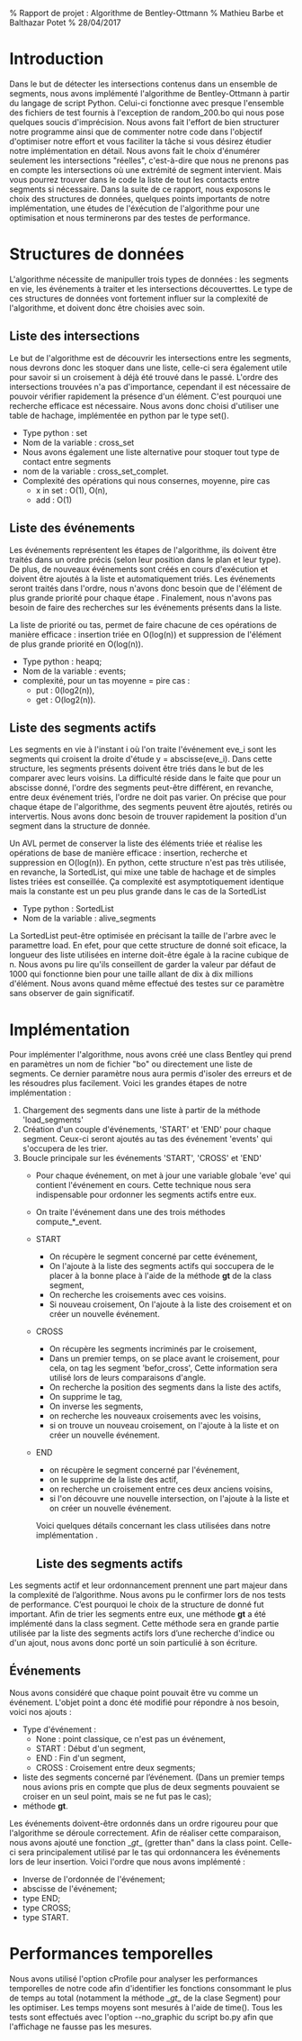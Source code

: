 % Rapport de projet : Algorithme de Bentley-Ottmann
% Mathieu Barbe et Balthazar Potet
% 28/04/2017

# Introduction

Dans le but de détecter les intersections contenus dans un ensemble de segments, nous avons implémenté l'algorithme de Bentley-Ottmann à partir du langage de script Python.
Celui-ci fonctionne avec presque l'ensemble des fichiers de test fournis à l'exception de random_200.bo qui nous pose quelques soucis d'imprécision.
Nous avons fait l'effort de bien structurer notre programme ainsi que de commenter notre code dans l'objectif d'optimiser notre effort et vous faciliter la tâche si vous désirez étudier notre implémentation en détail.
Nous avons fait le choix d'énumérer seulement les intersections "réelles", c'est-à-dire que nous ne prenons pas en compte les intersections où une extrémité de segment intervient. Mais vous pourrez trouver dans le code la liste de tout les contacts entre segments si nécessaire.
Dans la suite de ce rapport, nous exposons le choix des structures de données, quelques points importants de notre implémentation, une études de l'éxécution de l'algorithme pour une optimisation et nous terminerons par des testes de performance.

# Structures de données

L'algorithme nécessite de manipuller trois types de données : les segments en vie, les événements à traiter et les intersections découverttes.
Le type de ces structures de données vont fortement influer sur la complexité de l'algorithme, et doivent donc être choisies avec soin.

## Liste des intersections

Le but de l'algorithme est de découvrir les intersections entre les segments, nous devrons donc les stoquer dans une liste, celle-ci sera également utile pour savoir si un croisement à déjà été trouvé dans le passé.
L'ordre des intersections trouvées n'a pas d'importance, cependant il est nécessaire de pouvoir vérifier rapidement la présence d'un élément.
C'est pourquoi une recherche efficace est nécessaire. 
Nous avons donc choisi d'utiliser une table de hachage, implémentée en python par le type set().

* Type python : set
* Nom de la variable : cross_set
* Nous avons également une liste alternative pour stoquer tout type de contact entre segments
* nom de la variable : cross_set_complet.
* Complexité des opérations qui nous consernes, moyenne, pire cas
    - x in set : O(1), O(n),
    - add : O(1)

## Liste des événements

Les événements représentent les étapes de l'algorithme, ils doivent être traités dans un ordre précis (selon leur position dans le plan et leur type). 
De plus, de nouveaux événements sont créés en cours d'exécution et doivent être ajoutés à la liste et automatiquement triés. 
Les événements seront traités dans l'ordre, nous n'avons donc besoin que de l'élément de plus grande priorité pour chaque étape .
Finalement, nous n'avons pas besoin de faire des recherches sur les événements présents dans la liste.

La liste de priorité ou tas, permet de faire chacune de ces opérations de manière efficace : insertion triée en O(log(n)) et suppression de l'élément de plus grande priorité en O(log(n)).

* Type python : heapq;
* Nom de la variable : events;
* complexité, pour un tas moyenne = pire cas : 
    - put : 0(log2(n)),
    - get : O(log2(n)).

## Liste des segments actifs

Les segments en vie à l'instant i où l'on traite l'événement eve_i sont les segments qui croisent la droite d'étude y = abscisse(eve_i).
Dans cette structure, les segments présents doivent être triés dans le but de les comparer avec leurs voisins. 
La difficulté réside dans le faite que pour un abscisse donné, l'ordre des segments peut-être différent, en revanche, entre deux événement triés, l'ordre ne doit pas varier.
On précise que pour chaque étape de l'algorithme, des segments peuvent être ajoutés, retirés ou intervertis.
Nous avons donc besoin de trouver rapidement la position d'un segment dans la structure de donnée. 

Un AVL permet de conserver la liste des éléments triée et réalise les opérations de base de manière efficace : insertion, recherche et suppression en O(log(n)).
En python, cette structure n'est pas très utilisée, en revanche, la SortedList, qui mixe une table de hachage et de simples listes triées est conseillée.
 Ça complexité est asymptotiquement identique mais la constante est un peu plus grande dans le cas de la SortedList

* Type python : SortedList
* Nom de la variable : alive_segments

La SortedList peut-être optimisée en précisant la taille de l'arbre avec le paramettre load.
En efet, pour que cette structure de donné soit eficace, la longueur des liste utilisées en interne doit-être égale à la racine cubique de n.
Nous avons pu lire qu'ils conseillent  de garder la valeur par défaut de 1000 qui fonctionne bien pour une taille allant de dix à dix millions d'élément.
Nous avons quand même effectué des testes sur ce paramètre sans observer de gain significatif.

# Implémentation

Pour implémenter l'algorithme, nous avons créé une class Bentley qui prend en paramètres un nom de fichier "bo" ou directement une liste de segments. 
Ce dernier paramètre nous aura permis d'isoler des erreurs et de les résoudres plus facilement. Voici les grandes étapes de notre implémentation :

1. Chargement des segments dans une liste à partir de la méthode 'load_segments' 
2. Création d'un couple d'événements, 'START' et 'END' pour chaque segment. Ceux-ci seront ajoutés au tas des événement 'events' qui s'occupera de les trier.
3. Boucle principale sur les événements 'START', 'CROSS' et 'END'
    * Pour chaque événement, on met à jour une variable globale 'eve' qui contient l'événement en cours. Cette technique nous sera indispensable pour ordonner les segments actifs entre eux.
    * On traite l'événement dans une des trois méthodes compute_*_event.
    * START
        - On récupère le segment concerné par cette événement,
        - On l'ajoute à la liste des segments actifs qui soccupera de le placer à la bonne place à l'aide de la méthode __gt__ de la class segment,
        - On recherche les croisements avec ces voisins.
        - Si nouveau croisement, On l'ajoute à la liste des croisement et on créer un nouvelle événement.
    * CROSS
        - On récupère les segments incriminés par le croisement,
        - Dans un premier temps, on se place avant le croisement, pour cela, on tag les segment 'befor_cross', Cette information sera utilisé lors de leurs comparaisons d'angle.
        - On recherche la position des segments dans la liste des actifs,
        - On supprime le tag,
        - On inverse les segments,
        - on recherche les nouveaux croisements avec les voisins,
        - si on trouve un nouveau croisement, on l'ajoute à la liste et on créer un nouvelle événement.
    * END
        - on récupère le segment concerné par l'événement,
        - on le supprime de la liste des actif,
        - on recherche un croisement entre ces deux anciens voisins,
        - si l'on découvre une nouvelle intersection, on l'ajoute à la liste et on créer un nouvelle événement.
         
         
         Voici quelques détails concernant les class utilisées dans notre implémentation .
         
         ## Liste des segments actifs

Les segments actif et leur ordonnancement prennent  une part majeur dans la complexité de l’algorithme. Nous avons pu le confirmer lors de nos tests de performance. C’est pourquoi le choix de la structure de donné fut important. Afin de trier les segments entre eux, une méthode __gt__ a été implémenté dans la class segment.
Cette méthode sera en grande partie utilisée par la liste des segments actifs lors d’une recherche d'indice ou d'un ajout, nous avons donc porté un soin particulié à son écriture.

## Événements

Nous avons considéré que chaque point pouvait être vu comme un événement. L'objet point a donc été modifié pour répondre à nos besoin, voici nos ajouts :

* Type d'événement :
    - None : point classique, ce n'est pas un événement,
    - START : Début d'un segment,
    - END : Fin d'un segment,
    - CROSS : Croisement entre deux segments;
* liste des segments concerné par l’événement. (Dans un premier temps nous avions pris en compte que plus de deux segments pouvaient se croiser en un seul point, mais se ne fut pas le cas);
* méthode __gt__.

Les événements doivent-être ordonnés dans un ordre rigoureu pour que l'algorithme se déroule correctement.
Afin de réaliser cette comparaison, nous avons ajouté une fonction \__gt__ (gretter than" dans la class point.
Celle-ci sera principalement utilisé par le tas qui ordonnancera les événements lors de leur insertion.
Voici l'ordre que nous avons implémenté :

* Inverse de l'ordonnée de l'événement;
* abscisse de l'événement;
* type END;
* type CROSS;
* type START.


# Performances temporelles
Nous avons utilisé l'option cProfile pour analyser les performances temporelles de notre code afin d'identifier les fonctions consommant le plus de temps au total (notamment la méthode \__gt__ de la clase Segment) pour les optimiser. Les temps moyens sont mesurés à l'aide de time(). Tous les tests sont effectués avec l'option --no_graphic du script bo.py afin que l'affichage ne fausse pas les mesures.
